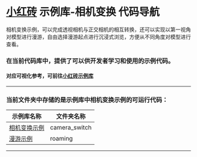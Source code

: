 # [小红砖](www.bos.xyz) 示例库-相机变换 代码导航


相机变换示例，可以完成透视相机与正交相机的相互转换，还可以实现以第一视角对模型进行漫游，自由选择漫游起点进行沉浸式浏览，方便从不同角度对模型进行查看。

### 在当前代码库中，提供了可以供开发者学习和使用的示例代码。

#### 对应可视化参考，可前往[小红砖示例库](https://www.bos.xyz/examples/)

---

### 当前文件夹中存储的是示例库中相机变换示例的可运行代码：

示例库名称 | 文件夹名称 
------------ | ------------- 
[相机变换示例](https://www.bos.xyz/examples/camera_switch.html?source=git) | camera_switch
[漫游示例](https://www.bos.xyz/examples/roaming.html?source=git) | roaming

---
